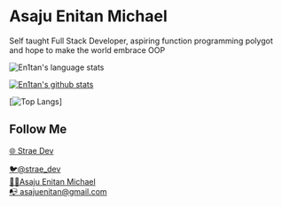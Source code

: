 # Asaju Enitan Michael

Self taught Full Stack Developer, aspiring function programming polygot and hope to make the world embrace OOP

![En1tan's language stats](https://wakatime.com/share/@x1k/aa8c6207-505c-48fd-a036-93e518ba6c2c.svg)

[![En1tan's github stats](https://github-readme-stats.vercel.app/api?username=en1tan&show_icons=true&theme=nightowl)](https://github.com/anuraghazra/github-readme-stats)

[![Top Langs](https://github-readme-stats.vercel.app/api/top-langs/?username=en1tan&theme=nightowl)]


## Follow Me

[🌐 Strae Dev](https://strae.dev) <br />
<!-- 📺 Youtube: -->
[🐦@strae_dev](https://twitter.com/strae_dev) <br />
[👨‍💼Asaju Enitan Michael](https://linkedin.com/in/asaju-enitan-michael) <br />
[📭 asajuenitan@gmail.com](mailto:asajuenitan@gmail.com)